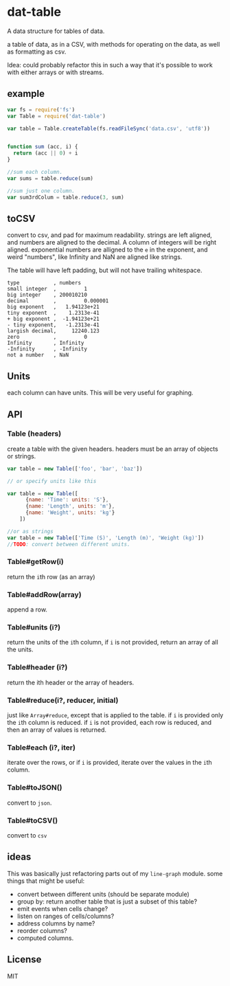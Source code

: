 # dat-table

A data structure for tables of data.

a table of data, as in a CSV, with methods for operating on the data,
as well as formatting as csv.


Idea: could probably refactor this in such a way that it's possible to work with
either arrays or with streams.

## example
``` js
var fs = require('fs')
var Table = require('dat-table')

var table = Table.createTable(fs.readFileSync('data.csv', 'utf8'))


function sum (acc, i) {
  return (acc || 0) + i
}

//sum each column.
var sums = table.reduce(sum)

//sum just one column.
var sum3rdColum = table.reduce(3, sum)
```

## toCSV

convert to csv, and pad for maximum readability.
strings are left aligned, and numbers are aligned to
the decimal. A column of integers will be right aligned.
exponential numbers are alligned to the `e` in the exponent,
and weird "numbers", like Infinity and NaN are aligned like strings.

The table will have left padding, but will not have trailing whitespace.
```
type           , numbers
small integer  ,         1
big integer    , 200010210
decimal        ,         0.000001
big exponent   ,   1.94123e+21
tiny exponent  ,    1.2313e-41
+ big exponent ,  -1.94123e+21
- tiny exponent,   -1.2313e-41
largish decimal,     12240.123
zero           ,         0
Infinity       , Infinity
-Infinity      , -Infinity
not a number   , NaN
```

## Units

each column can have units.
This will be very useful for graphing.

## API

### Table (headers)

create a table with the given headers.
headers must be an array of objects or strings.

``` js
var table = new Table(['foo', 'bar', 'baz'])

// or specify units like this

var table = new Table([
      {name: 'Time': units: 'S'},
      {name: 'Length', units: 'm'},
      {name: 'Weight', units: 'kg'}
    ])

//or as strings
var table = new Table(['Time (S)', 'Length (m)', 'Weight (kg)'])
//TODO: convert between different units.
```

### Table#getRow(i)

return the `i`th row (as an array)

### Table#addRow(array)

append a row.

### Table#units (i?)

return the units of the `i`th column,
if `i` is not provided, return an array of all the units.

### Table#header (i?)

return the ith header or the array of headers.

### Table#reduce(i?, reducer, initial)

just like `Array#reduce`, except that is applied to the table.
if `i` is provided only the `i`th column is reduced.
if `i` is not provided, each row is reduced, and then an array of values is returned.

### Table#each (i?, iter)

iterate over the rows, or if `i` is provided,
iterate over the values in the `i`th column.

### Table#toJSON()

convert to `json`.

### Table#toCSV()

convert to `csv`

## ideas

This was basically just refactoring parts out of my `line-graph` module.
some things that might be useful:

* convert between different units (should be separate module)
* group by: return another table that is just a subset of this table?
* emit events when cells change?
* listen on ranges of cells/columns?
* address columns by name?
* reorder columns?
* computed columns.

## License

MIT

